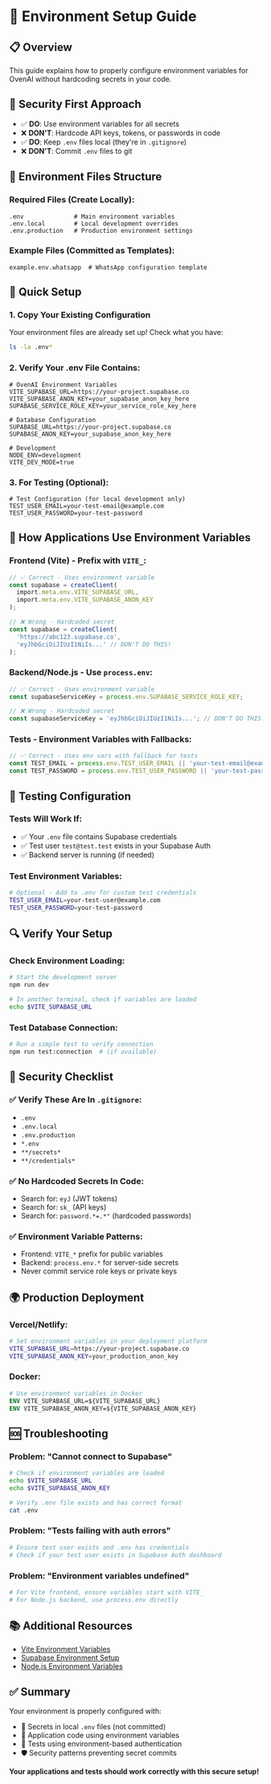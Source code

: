 # 🔧 Environment Setup Guide

## 📋 **Overview**
This guide explains how to properly configure environment variables for OvenAI without hardcoding secrets in your code.

## 🔐 **Security First Approach**
- ✅ **DO**: Use environment variables for all secrets
- ❌ **DON'T**: Hardcode API keys, tokens, or passwords in code
- ✅ **DO**: Keep `.env` files local (they're in `.gitignore`)
- ❌ **DON'T**: Commit `.env` files to git

## 📁 **Environment Files Structure**

### **Required Files (Create Locally):**
```
.env              # Main environment variables
.env.local        # Local development overrides  
.env.production   # Production environment settings
```

### **Example Files (Committed as Templates):**
```
example.env.whatsapp  # WhatsApp configuration template
```

## 🚀 **Quick Setup**

### **1. Copy Your Existing Configuration**
Your environment files are already set up! Check what you have:

```bash
ls -la .env*
```

### **2. Verify Your .env File Contains:**
```env
# OvenAI Environment Variables
VITE_SUPABASE_URL=https://your-project.supabase.co
VITE_SUPABASE_ANON_KEY=your_supabase_anon_key_here
SUPABASE_SERVICE_ROLE_KEY=your_service_role_key_here

# Database Configuration  
SUPABASE_URL=https://your-project.supabase.co
SUPABASE_ANON_KEY=your_supabase_anon_key_here

# Development
NODE_ENV=development
VITE_DEV_MODE=true
```

### **3. For Testing (Optional):**
```env
# Test Configuration (for local development only)
TEST_USER_EMAIL=your-test-email@example.com
TEST_USER_PASSWORD=your-test-password
```

## 🔌 **How Applications Use Environment Variables**

### **Frontend (Vite) - Prefix with `VITE_`:**
```typescript
// ✅ Correct - Uses environment variable
const supabase = createClient(
  import.meta.env.VITE_SUPABASE_URL,
  import.meta.env.VITE_SUPABASE_ANON_KEY
);

// ❌ Wrong - Hardcoded secret
const supabase = createClient(
  'https://abc123.supabase.co',
  'eyJhbGciOiJIUzI1NiIs...' // DON'T DO THIS!
);
```

### **Backend/Node.js - Use `process.env`:**
```typescript
// ✅ Correct - Uses environment variable
const supabaseServiceKey = process.env.SUPABASE_SERVICE_ROLE_KEY;

// ❌ Wrong - Hardcoded secret  
const supabaseServiceKey = 'eyJhbGciOiJIUzI1NiIs...'; // DON'T DO THIS!
```

### **Tests - Environment Variables with Fallbacks:**
```typescript
// ✅ Correct - Uses env vars with fallback for tests
const TEST_EMAIL = process.env.TEST_USER_EMAIL || 'your-test-email@example.com';
const TEST_PASSWORD = process.env.TEST_USER_PASSWORD || 'your-test-password';
```

## 🧪 **Testing Configuration**

### **Tests Will Work If:**
- ✅ Your `.env` file contains Supabase credentials
- ✅ Test user `test@test.test` exists in your Supabase Auth
- ✅ Backend server is running (if needed)

### **Test Environment Variables:**
```bash
# Optional - Add to .env for custom test credentials
TEST_USER_EMAIL=your-test-user@example.com
TEST_USER_PASSWORD=your-test-password
```

## 🔍 **Verify Your Setup**

### **Check Environment Loading:**
```bash
# Start the development server
npm run dev

# In another terminal, check if variables are loaded
echo $VITE_SUPABASE_URL
```

### **Test Database Connection:**
```bash
# Run a simple test to verify connection
npm run test:connection  # (if available)
```

## 🚨 **Security Checklist**

### **✅ Verify These Are In `.gitignore`:**
- `.env`
- `.env.local`
- `.env.production`
- `*.env`
- `**/secrets*`
- `**/credentials*`

### **✅ No Hardcoded Secrets In Code:**
- Search for: `eyJ` (JWT tokens)
- Search for: `sk_` (API keys)
- Search for: `password.*=.*"` (hardcoded passwords)

### **✅ Environment Variable Patterns:**
- Frontend: `VITE_*` prefix for public variables
- Backend: `process.env.*` for server-side secrets
- Never commit service role keys or private keys

## 🌍 **Production Deployment**

### **Vercel/Netlify:**
```bash
# Set environment variables in your deployment platform
VITE_SUPABASE_URL=https://your-project.supabase.co
VITE_SUPABASE_ANON_KEY=your_production_anon_key
```

### **Docker:**
```dockerfile
# Use environment variables in Docker
ENV VITE_SUPABASE_URL=${VITE_SUPABASE_URL}
ENV VITE_SUPABASE_ANON_KEY=${VITE_SUPABASE_ANON_KEY}
```

## 🆘 **Troubleshooting**

### **Problem: "Cannot connect to Supabase"**
```bash
# Check if environment variables are loaded
echo $VITE_SUPABASE_URL
echo $VITE_SUPABASE_ANON_KEY

# Verify .env file exists and has correct format
cat .env
```

### **Problem: "Tests failing with auth errors"**  
```bash
# Ensure test user exists and .env has credentials
# Check if your test user exists in Supabase Auth dashboard
```

### **Problem: "Environment variables undefined"**
```bash
# For Vite frontend, ensure variables start with VITE_
# For Node.js backend, use process.env directly
```

## 📚 **Additional Resources**

- [Vite Environment Variables](https://vitejs.dev/guide/env-and-mode.html)
- [Supabase Environment Setup](https://supabase.com/docs/guides/local-development)
- [Node.js Environment Variables](https://nodejs.org/api/process.html#process_process_env)

## ✅ **Summary**

Your environment is properly configured with:
- 🔐 Secrets in local `.env` files (not committed)
- 🔄 Application code using environment variables  
- 🧪 Tests using environment-based authentication
- 🛡️ Security patterns preventing secret commits

**Your applications and tests should work correctly with this secure setup!** 